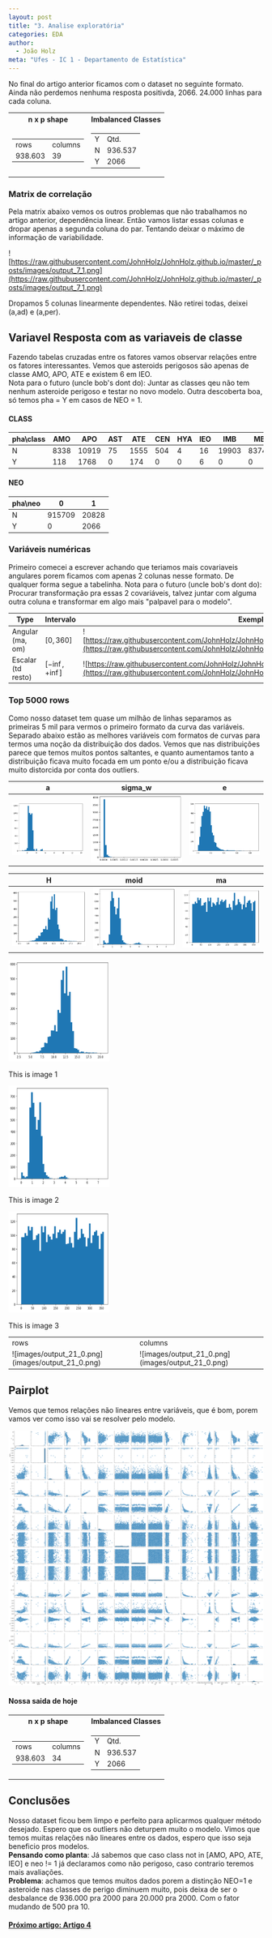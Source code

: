 ```yaml
---
layout: post
title: "3. Analise exploratória"
categories: EDA
author:
  - João Holz
meta: "Ufes - IC 1 - Departamento de Estatística"
---
```


No final do artigo anterior ficamos com o dataset no seguinte formato. Ainda não perdemos nenhuma resposta positivda, 2066. 24.000 linhas para cada coluna.

<table>
<tr><th> n x p shape </th><th> Imbalanced Classes  </th></tr>
<tr><td>

<table>
    <tr>
        <td>rows</td>
        <td>columns</td>
    </tr>
    <tr>
        <td>938.603</td>
        <td>39</td>
    </tr>
</table>

</td><td>

<table><tr><td>Y</td><td>Qtd.</td></tr><tr><td>N</td><td>936.537</td></tr><tr><td>Y</td><td>2066</td></tr></table>

</td></tr> </table>

<h3 style="text-align: left;">Matrix de correlação</h3>

Pela matrix abaixo vemos os outros problemas que não trabalhamos no artigo anterior, dependência linear. Então vamos listar essas colunas e dropar apenas a segunda coluna do par. Tentando deixar o máximo de informação de variabilidade.

![https://raw.githubusercontent.com/JohnHolz/JohnHolz.github.io/master/_posts/images/output_7_1.png](https://raw.githubusercontent.com/JohnHolz/JohnHolz.github.io/master/_posts/images/output_7_1.png)

Dropamos 5 colunas linearmente dependentes. Não retirei todas, deixei (a,ad) e (a,per).

## Variavel Resposta com as variaveis de classe

Fazendo tabelas cruzadas entre os fatores vamos observar relações entre os fatores interessantes. Vemos que asteroids perigosos são apenas de classe AMO, APO, ATE e existem 6 em IEO.  
Nota para o futuro (uncle bob's dont do): Juntar as classes qeu não tem nenhum asteroide perigoso e testar no novo modelo. Outra descoberta boa, só temos pha = Y em casos de NEO = 1.

#### CLASS

| pha\class | AMO  | APO   | AST | ATE  | CEN | HYA | IEO | IMB   | MBA    | MCA   | OMB   | TJN  | TNO  |
| --------- | ---- | ----- | --- | ---- | --- | --- | --- | ----- | ------ | ----- | ----- | ---- | ---- |
| N         | 8338 | 10919 | 75  | 1555 | 504 | 4   | 16  | 19903 | 837430 | 18356 | 27815 | 8160 | 3462 |
| Y         | 118  | 1768  | 0   | 174  | 0   | 0   | 6   | 0     | 0      | 0     | 0     | 0    | 0    |

#### NEO

| pha\neo | 0      | 1     |
| ------- | ------ | ----- |
| N       | 915709 | 20828 |
| Y       | 0      | 2066  |

### Variáveis numéricas

Primeiro comecei a escrever achando que teriamos mais covariaveis angulares porem ficamos com apenas 2 colunas nesse formato. De qualquer forma segue a tabelinha.
Nota para o futuro (uncle bob's dont do): Procurar transformação pra essas 2 covariáveis, talvez juntar com alguma outra coluna e transformar em algo mais "palpavel para o modelo".

| Type               | Intervalo       | Exemple plot                                                                                                                                                                                              |
| ------------------ | --------------- | --------------------------------------------------------------------------------------------------------------------------------------------------------------------------------------------------------- |
| Angular (ma, om)   | $[0,360]$       | ![https://raw.githubusercontent.com/JohnHolz/JohnHolz.github.io/master/_posts/images/output_10_0.png](https://raw.githubusercontent.com/JohnHolz/JohnHolz.github.io/master/_posts/images/output_10_1.png) |
| Escalar (td resto) | $[-\inf,+\inf]$ | ![https://raw.githubusercontent.com/JohnHolz/JohnHolz.github.io/master/_posts/images/output_9_1.png](https://raw.githubusercontent.com/JohnHolz/JohnHolz.github.io/master/_posts/images/output_9_1.png)   |

### Top 5000 rows

Como nosso dataset tem quase um milhão de linhas separamos as primeiras 5 mil para vermos o primeiro formato da curva das variáveis.  
Separado abaixo estão as melhores variáveis com formatos de curvas para termos uma noção da distribuição dos dados. Vemos que nas distribuições parece que temos muitos pontos saltantes, e quanto aumentamos tanto a distribuição ficava muito focada em um ponto e/ou a distribuição ficava muito distorcida por conta dos outliers.

| a                                                 | sigma_w                                           | e                                                 |
| ------------------------------------------------- | ------------------------------------------------- | ------------------------------------------------- |
| ![images/output_20_0.png](images/output_20_0.png) | ![images/output_22_0.png](images/output_22_0.png) | ![images/output_22_0.png](images/output_23_0.png) |

| H                                                 | moid                                              | ma                                                |
| ------------------------------------------------- | ------------------------------------------------- | ------------------------------------------------- |
| ![images/output_21_0.png](images/output_21_0.png) | ![images/output_18_0.png](images/output_18_0.png) | ![images/output_19_0.png](images/output_19_0.png) |

<div class="image123">
    <div class="imgContainer">
        <img src="images/output_21_0.png" height="200" width="200"/>
        <p>This is image 1</p>
    </div>
    <div class="imgContainer">
        <img class="middle-img" src="images/output_18_0.png"/ height="200" width="200"/>
        <p>This is image 2</p>
    </div>
    <div class="imgContainer">
         <img src="images/output_19_0.png"/ height="200" width="200"/>
        <p>This is image 3</p>
    </div>
</div>

<table>
    <tr>
        <td>rows</td>
        <td>columns</td>
    </tr>
    <tr>
        <td>![images/output_21_0.png](images/output_21_0.png)</td>
        <td>![images/output_21_0.png](images/output_21_0.png)</td>
    </tr>
</table>

## Pairplot

Vemos que temos relações não lineares entre variáveis, que é bom, porem vamos ver como isso vai se resolver pelo modelo.

![images/output_19_0.png](images/output_25_0.png)

#### Nossa saida de hoje

<table>
<tr><th> n x p shape </th><th> Imbalanced Classes  </th></tr>
<tr><td>

<table>
    <tr>
        <td>rows</td>
        <td>columns</td>
    </tr>
    <tr>
        <td>938.603</td>
        <td>34</td>
    </tr>
</table>

</td><td>

<table><tr><td>Y</td><td>Qtd.</td></tr><tr><td>N</td><td>936.537</td></tr><tr><td>Y</td><td>2066</td></tr></table>

</td></tr> </table>

## Conclusões

Nosso dataset ficou bem limpo e perfeito para aplicarmos qualquer método desejado. Espero que os outliers não deturpem muito o modelo. Vimos que temos muitas relações não lineares entre os dados, espero que isso seja beneficio pros modelos.  
**Pensando como planta**:
Já sabemos que caso class not in [AMO, APO, ATE, IEO] e neo != 1 já declaramos como não perigoso, caso contrario teremos mais avaliações.  
**Problema**: achamos que temos muitos dados porem a distinção NEO=1 e asteroide nas classes de perigo diminuem muito, pois deixa de ser o desbalance de 936.000 pra 2000 para 20.000 pra 2000. Com o fator mudando de 500 pra 10.

#### [Próximo artigo: Artigo 4](https://johnholz.github.io/eda/2022/07/12/4modeling.html)
